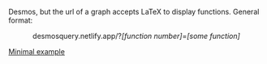 Desmos, but the url of a graph accepts LaTeX to display functions. General format:

<div align="center">
  desmosquery.netlify.app/?<em>[function number]</em>=<em>[some function]</em>
</div>

[Minimal example](https://desmosquery.netlify.app/?1=y%3D%5Csin+x&2=f%5Cleft%28x%5Cright%29%3D%5Ccos+x&4=%5Cint_%7B0%7D%5E%7B1%7Df%5Cleft%28x%5Cright%29dx)

